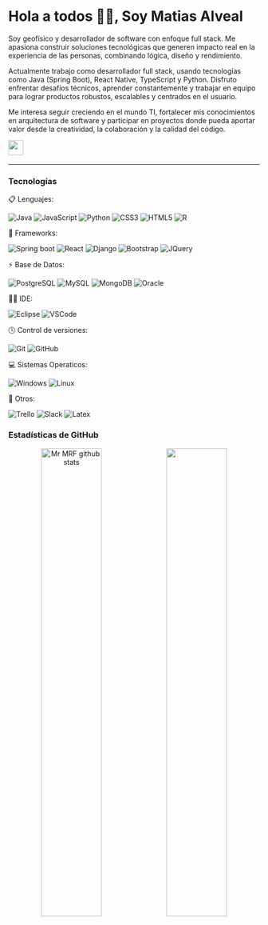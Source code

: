 # Hola a todos 👋🏻, Soy Matias Alveal

Soy geofísico y desarrollador de software con enfoque full stack. Me apasiona construir soluciones tecnológicas que generen impacto real en la experiencia de las personas, combinando lógica, diseño y rendimiento.

Actualmente trabajo como desarrollador full stack, usando tecnologías como Java (Spring Boot), React Native, TypeScript y Python. Disfruto enfrentar desafíos técnicos, aprender constantemente y trabajar en equipo para lograr productos robustos, escalables y centrados en el usuario.

Me interesa seguir creciendo en el mundo TI, fortalecer mis conocimientos en arquitectura de software y participar en proyectos donde pueda aportar valor desde la creatividad, la colaboración y la calidad del código.
<p>

<a href="https://www.linkedin.com/in/matias-alveal-a710712b2/"><img src="https://img.shields.io/badge/Linkedin-%231572B6.svg?style=for-the-badge&logo=Linkedin&logoColor=white" style="margin-bottom: 4px;" height="30px" target="_blank"></a>
</p>

---

### Tecnologías
<!--
🎨 Diseño:

![Canva](https://img.shields.io/badge/Canva-%2300C4CC.svg?style=for-the-badge&logo=Canva&logoColor=white)
![Figma](https://img.shields.io/badge/figma-%23F24E1E.svg?style=for-the-badge&logo=figma&logoColor=white)
-->
📋 Lenguajes:

![Java](https://img.shields.io/badge/Java-ED8B00?style=for-the-badge&logo=java&logoColor=white)
![JavaScript](https://img.shields.io/badge/javascript-%23323330.svg?style=for-the-badge&logo=javascript&logoColor=%23F7DF1E)
![Python](https://img.shields.io/badge/Python-3776AB?style=for-the-badge&logo=python&logoColor=white)
![CSS3](https://img.shields.io/badge/css3-%231572B6.svg?style=for-the-badge&logo=css3&logoColor=white)
![HTML5](https://img.shields.io/badge/html5-%23E34F26.svg?style=for-the-badge&logo=html5&logoColor=white)
![R](https://img.shields.io/badge/R-276DC3?style=for-the-badge&logo=r&logoColor=white)

🚀 Frameworks: 

![Spring boot](https://img.shields.io/badge/Spring-6DB33F?style=for-the-badge&logo=spring&logoColor=white)
![React](https://img.shields.io/badge/React-20232A?style=for-the-badge&logo=react&logoColor=61DAFB)
![Django](https://img.shields.io/badge/Django-092E20?style=for-the-badge&logo=django&logoColor=green)
![Bootstrap](https://img.shields.io/badge/Bootstrap-563D7C?style=for-the-badge&logo=bootstrap&logoColor=white)
![JQuery](https://img.shields.io/badge/jQuery-0769AD?style=for-the-badge&logo=jquery&logoColor=white)


	
⚡ Base de Datos:

![PostgreSQL](https://img.shields.io/badge/PostgreSQL-316192?style=for-the-badge&logo=postgresql&logoColor=white)
![MySQL](https://img.shields.io/badge/MySQL-005C84?style=for-the-badge&logo=mysql&logoColor=white)
![MongoDB](https://img.shields.io/badge/MongoDB-4EA94B?style=for-the-badge&logo=mongodb&logoColor=white)
![Oracle](https://img.shields.io/badge/Oracle-F80000?style=for-the-badge&logo=Oracle&logoColor=white)

👩‍💻 IDE:

![Eclipse](https://img.shields.io/badge/Eclipse-2C2255?style=for-the-badge&logo=eclipse&logoColor=white)
![VSCode](https://img.shields.io/badge/Visual_Studio_Code-0078D4?style=for-the-badge&logo=visual%20studio%20code&logoColor=white)


🕓 Control de versiones:

![Git](https://img.shields.io/badge/git-%23F05033.svg?style=for-the-badge&logo=git&logoColor=white)
![GitHub](https://img.shields.io/badge/github-%23121011.svg?style=for-the-badge&logo=github&logoColor=white)

💻 Sistemas Operaticos:

![Windows](https://img.shields.io/badge/Windows-0078D6?style=for-the-badge&logo=windows&logoColor=white)
![Linux](https://img.shields.io/badge/Linux-FCC624?style=for-the-badge&logo=linux&logoColor=black)

🥅 Otros:

![Trello](https://img.shields.io/badge/Trello-%23026AA7.svg?style=for-the-badge&logo=Trello&logoColor=white)
![Slack](https://img.shields.io/badge/Slack-4A154B?style=for-the-badge&logo=slack&logoColor=white)
![Latex](https://img.shields.io/badge/Overleaf-47A141?style=for-the-badge&logo=Overleaf&logoColor=white)

### Estadísticas de GitHub


<div align="center">  
  <img width="49%" height="auto" src="https://github-readme-stats.vercel.app/api?username=MatiasAlvealC&show_icons=true&count_private=true&hide_border=true&title_color=795e5e&icon_color=795e5e&text_color=c9d1d9&bg_color=0d1117" alt="Mr MRF github stats"/> 
 
  <img width="49%" height="auto" src="https://github-readme-streak-stats.herokuapp.com/?user=MatiasAlvealc&theme=black-ice&hide_border=true&stroke=222125&background=0D1117&ring=795e5e&fire=a88885&currStreakLabel=795e5e"/>
<!--
  <div align="center">
  <img src="https://streak-stats.demolab.com?user=MatiasAlvealc&locale=en&mode=weekly&theme=tokyonight&hide_border=false&border_radius=5&date_format=j/n%5B/Y%5D" height="150" alt="streak graph" /> <br>
  <img src="https://github-readme-stats.vercel.app/api/top-langs?username=MatiasAlvealc&locale=en&hide_title=false&layout=compact&card_width=320&langs_count=6&theme=tokyonight&hide_border=false" height="150" alt="languages graph"  />
</div>
-->

</div>
</div>

<!--
**MatiasAlvealC/MatiasAlvealC** is a ✨ _special_ ✨ repository because its `README.md` (this file) appears on your GitHub profile.

Here are some ideas to get you started:

- 🔭 I’m currently working on ...
- 🌱 I’m currently learning ...
- 👯 I’m looking to collaborate on ...
- 🤔 I’m looking for help with ...
- 💬 Ask me about ...
- 📫 How to reach me: ...
- 😄 Pronouns: ...
- ⚡ Fun fact: ...
-->
